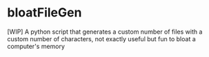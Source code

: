 # bloatFileGen
[WIP] A python script that generates a custom number of files with a custom number of characters, not exactly useful but fun to bloat a computer's memory
